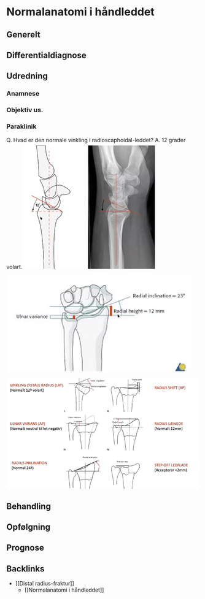 # Normalanatomi i håndleddet
## Generelt


## Differentialdiagnose


## Udredning
### Anamnese

### Objektiv us.

### Paraklinik
Q. Hvad er den normale vinkling i radioscaphoidal-leddet?
A. 12 grader volart.
![](BearImages/724B12AF-16D4-478F-BCF3-89E480B881A1-15618-00002092EBDBC872/A55A99B2-0E7B-4986-9F9D-F087776229AD.png)

![](BearImages/D8B2AE85-93FA-4718-9C22-48F086EE09E0-15618-000020975EA237B7/C56BFA46-56AC-4779-BC95-4CF7BF39223D.png)

![](BearImages/906BFA69-124A-4999-B790-BD6E36B019FA-15618-000020BBD7B739A1/C6F1B0F0-1937-41E0-80F5-CC81100431BC.png)

## Behandling


## Opfølgning


## Prognose
 

## Backlinks
* [[Distal radius-fraktur]]
	* [[Normalanatomi i håndleddet]]

<!-- #anki/tag/med/Orto #anki/deck/Medicine -->

<!-- {BearID:B737BA88-F934-43A0-A893-21717A52B386-15618-000020896708E9C1} -->
